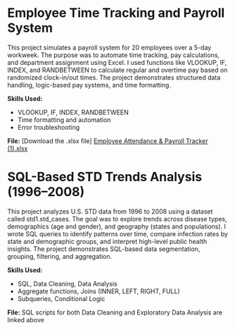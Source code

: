 # Employee Time Tracking and Payroll System

This project simulates a payroll system for 20 employees over a 5-day workweek. 
The purpose was to automate time tracking, pay calculations, and department assignment using Excel. 
I used functions like VLOOKUP, IF, INDEX, and RANDBETWEEN to calculate regular and overtime pay based on randomized clock-in/out times. 
The project demonstrates structured data handling, logic-based pay systems, and time formatting.

**Skills Used:**
- VLOOKUP, IF, INDEX, RANDBETWEEN
- Time formatting and automation
- Error troubleshooting

**File:** [Download the .xlsx file] [Employee Attendance & Payroll Tracker (1).xlsx](https://github.com/user-attachments/files/20765345/Employee.Attendance.Payroll.Tracker.1.xlsx)


# SQL-Based STD Trends Analysis (1996–2008)

This project analyzes U.S. STD data from 1996 to 2008 using a dataset called std1.std_cases. The goal was to explore trends across disease types, demographics (age and gender), and geography (states and populations). I wrote SQL queries to identify patterns over time, compare infection rates by state and demographic groups, and interpret high-level public health insights. The project demonstrates SQL-based data segmentation, grouping, filtering, and aggregation.

**Skills Used:** 
- SQL, Data Cleaning, Data Analysis
- Aggregate functions, Joins (INNER, LEFT, RIGHT, FULL)
- Subqueries, Conditional Logic

**File:** SQL scripts for both Data Cleaning and Exploratory Data Analysis are linked above
